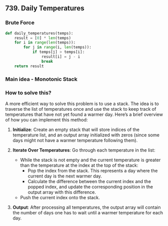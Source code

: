 ## 739. Daily Temperatures

### Brute Force

```python
def daily_temperatures(temps):
    result = [0] * len(temps)
    for i in range(len(temps)):
        for j in range(i, len(temps)):
            if temps[j] > temps[i]:
                result[i] = j - i
                break
    return result
```

### Main idea - Monotonic Stack

### How to solve this?

A more efficient way to solve this problem is to use a stack. The idea is to traverse the list of temperatures once and
use the stack to keep track of temperatures that have not yet found a warmer day. Here’s a brief overview of how you can
implement this method:

1. **Initialize**: Create an empty stack that will store indices of the temperature list, and an output array
   initialized with zeros (since some days might not have a warmer temperature following them).

2. **Iterate Over Temperatures**: Go through each temperature in the list:
    - While the stack is not empty and the current temperature is greater than the temperature at the index at the top
      of the stack:
        - Pop the index from the stack. This represents a day where the current day is the next warmer day.
        - Calculate the difference between the current index and the popped index, and update the corresponding position
          in the output array with this difference.
    - Push the current index onto the stack.

3. **Output**: After processing all temperatures, the output array will contain the number of days one has to wait until
   a warmer temperature for each day.